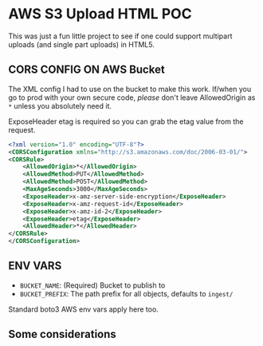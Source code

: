 # AWS S3 Upload HTML POC
This was just a fun little project to see if one could support multipart uploads (and single part uploads) in HTML5.

## CORS CONFIG ON AWS Bucket
The XML config I had to use on the bucket to make this work. If/when you go to prod with your own secure code, *please* 
don't leave AllowedOrigin as `*` unless you absolutely need it.

ExposeHeader etag is required so you can grab the etag value from the request.

```xml
<?xml version="1.0" encoding="UTF-8"?>
<CORSConfiguration xmlns="http://s3.amazonaws.com/doc/2006-03-01/">
<CORSRule>
    <AllowedOrigin>*</AllowedOrigin>
    <AllowedMethod>PUT</AllowedMethod>
    <AllowedMethod>POST</AllowedMethod>
    <MaxAgeSeconds>3000</MaxAgeSeconds>
    <ExposeHeader>x-amz-server-side-encryption</ExposeHeader>
    <ExposeHeader>x-amz-request-id</ExposeHeader>
    <ExposeHeader>x-amz-id-2</ExposeHeader>
    <ExposeHeader>etag</ExposeHeader>
    <AllowedHeader>*</AllowedHeader>
</CORSRule>
</CORSConfiguration>
```

## ENV VARS

* `BUCKET_NAME`: (Required) Bucket to publish to
* `BUCKET_PREFIX`: The path prefix for all objects, defaults to `ingest/`

Standard boto3 AWS env vars apply here too.

## Some considerations
